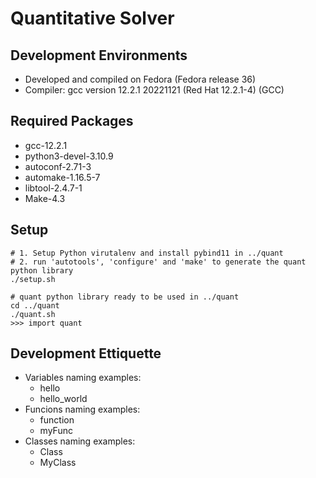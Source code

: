 # Quantitative Solver

## Development Environments
* Developed and compiled on Fedora (Fedora release 36)
* Compiler: gcc version 12.2.1 20221121 (Red Hat 12.2.1-4) (GCC)

## Required Packages
* gcc-12.2.1
* python3-devel-3.10.9
* autoconf-2.71-3
* automake-1.16.5-7
* libtool-2.4.7-1
* Make-4.3

## Setup
```
# 1. Setup Python virutalenv and install pybind11 in ../quant
# 2. run 'autotools', 'configure' and 'make' to generate the quant python library
./setup.sh

# quant python library ready to be used in ../quant
cd ../quant
./quant.sh
>>> import quant
```

## Development Ettiquette
* Variables naming examples:
    * hello
    * hello_world
* Funcions naming examples:
    * function
    * myFunc
* Classes naming examples:
    * Class
    * MyClass
